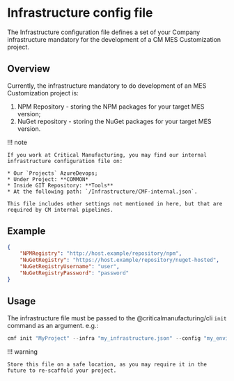 # Infrastructure config file

The Infrastructure configuration file defines a set of your  Company infrastructure mandatory for the development of a CM MES Customization project.

## Overview

Currently, the infrastructure mandatory to do development of an MES Customization project is:

1. NPM Repository - storing the NPM packages for your target MES version;
2. NuGet repository - storing the NuGet packages for your target MES version.

!!! note

    If you work at Critical Manufacturing, you may find our internal infrastructure configuration file on:
    
    * Our `Projects` AzureDevops;
    * Under Project: **COMMON*
    * Inside GIT Repository: **Tools**
    * At the following path: `/Infrastructure/CMF-internal.json`.

    This file includes other settings not mentioned in here, but that are required by CM internal pipelines.

## Example

```json
{
    "NPMRegistry": "http://host.example/repository/npm",
    "NuGetRegistry": "https://host.example/repository/nuget-hosted",
    "NuGetRegistryUsername": "user",
    "NuGetRegistryPassword": "password"
}
```

## Usage

The infrastructure file must be passed to the @criticalmanufacturing/cli `init` command as an argument. e.g.:

```PowerShell
cmf init "MyProject" --infra "my_infrastructure.json" --config "my_envirionment_environment.json"
```

!!! warning

    Store this file on a safe location, as you may require it in the future to re-scaffold your project.
